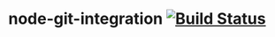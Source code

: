 # node-git-integration [![Build Status](https://travis-ci.org/jose-lehmkuhl/node-git-integration.svg?branch=master)](https://travis-ci.org/jose-lehmkuhl/node-git-integration)
